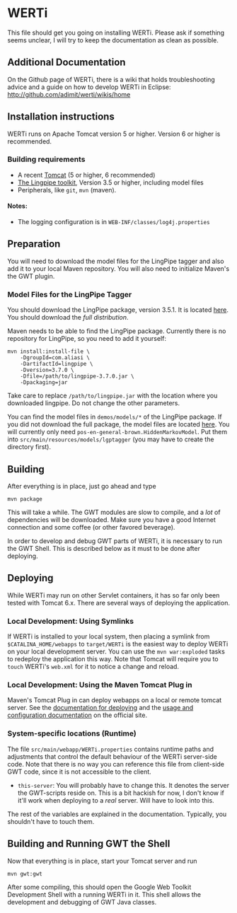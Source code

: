 # WERTi

This file should get you going on installing WERTi. Please ask if something
seems unclear, I will try to keep the documentation as clean as possible.

## Additional Documentation

On the Github page of WERTi, there is a wiki that holds troubleshooting
advice and a guide on how to develop WERTi in Eclipse: 
http://github.com/adimit/werti/wikis/home

## Installation instructions

WERTi runs on Apache Tomcat version 5 or higher. Version 6 or higher is
recommended.

### Building requirements

* A recent [Tomcat](http://tomcat.apache.org/download-60.cgi) (5 or higher, 6 recommended)
* [The Lingpipe toolkit](http://alias-i.com/lingpipe/web/download.html), 
  Version 3.5 or higher, including model files
* Peripherals, like `git`, `mvn` (maven).

#### Notes:
- The logging configuration is in `WEB-INF/classes/log4j.properties`


## Preparation

You will need to download the model files for the LingPipe tagger and also add
it to your local Maven repository. You will also need to initialize Maven's the
GWT plugin.

### Model Files for the LingPipe Tagger

You should download the LingPipe package, version 3.5.1.  It is located
[here](http://alias-i.com/lingpipe/web/download.html).  You should download the
*full* *distribution*.

Maven needs to be able to find the LingPipe package. Currently there is no repository
for LingPipe, so you need to add it yourself:

	mvn install:install-file \
		-DgroupId=com.aliasi \
		-DartifactId=lingpipe \
		-Dversion=3.7.0 \
		-Dfile=/path/to/lingpipe-3.7.0.jar \
		-Dpackaging=jar

Take care to replace `/path/to/lingpipe.jar` with the location where you
downloaded lingpipe.  Do not change the other parameters.

You can find the model files in `demos/models/*` of the LingPipe package.  If
you did not download the full package, the model files are located
[here](http://alias-i.com/lingpipe/web/models.html). You will currently only
need `pos-en-general-brown.HiddenMarkovModel`. Put them into
`src/main/resources/models/lgptagger` (you may have to create the directory
first).

## Building

After everything is in place, just go ahead and type

	mvn package

This will take a while. The GWT modules are slow to compile, and a *lot* of
dependencies will be downloaded. Make sure you have a good Internet connection
and some coffee (or other favored beverage).

In order to develop and debug GWT parts of WERTi, it is
necessary to run the GWT Shell. This is described below
as it must to be done after deploying.

## Deploying

While WERTi may run on other Servlet containers, it has so far only been tested with Tomcat 6.x. There are several ways of deploying the application.

### Local Development: Using Symlinks

If WERTi is installed to your local system, then placing a symlink from
`$CATALINA_HOME/webapps` to `target/WERTi` is the easiest way to deploy WERTi
on your local development server. You can use the `mvn war:exploded` tasks to
redeploy the application this way. Note that Tomcat will require you to `touch`
WERTi's `web.xml` for it to notice a change and reload.

### Local Development: Using the Maven Tomcat Plug in

Maven's Tomcat Plug in can deploy webapps on a local or remote tomcat server.
See the [documentation for
deploying](http://mojo.codehaus.org/tomcat-maven-plugin/deployment.html) and
the [usage and configuration
documentation](http://mojo.codehaus.org/tomcat-maven-plugin/usage.html) on the
official site.

### System-specific locations (Runtime)

The file `src/main/webapp/WERTi.properties` contains runtime paths and adjustments that
control the default behaviour of the WERTi server-side code. Note that there is
no way you can reference this file from client-side GWT code, since it is not
accessible to the client.

* `this-server`: You will probably have to change this. It denotes the server the
GWT-scripts reside on. This is a bit hackish for now, I don't know if it'll
work when deploying to a *real* server. Will have to look into this.

The rest of the variables are explained in the documentation. Typically, you
shouldn't have to touch them.

## Building and Running GWT the Shell 

Now that everything is in place, start your Tomcat server and run

	mvn gwt:gwt

After some compiling, this should open the Google Web Toolkit Development Shell
with a running WERTi in it. This shell allows the development and debugging of
GWT Java classes.
